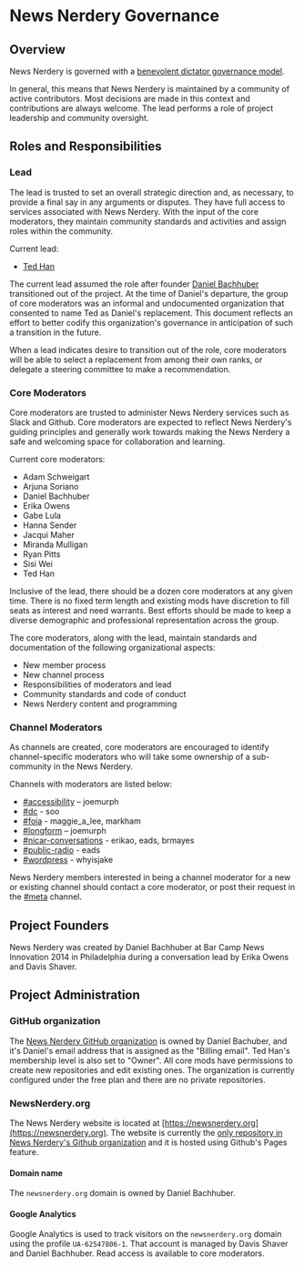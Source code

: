 # News Nerdery Governance

## Overview

News Nerdery is governed with a [benevolent dictator governance model](http://producingoss.com/en/benevolent-dictator.html).

In general, this means that News Nerdery is maintained by a community of active contributors. Most decisions are made in this context and contributions are always welcome. The lead performs a role of project leadership and community oversight.

## Roles and Responsibilities

### Lead

The lead is trusted to set an overall strategic direction and, as necessary, to provide a final say in any arguments or disputes. They have full access to services associated with News Nerdery. With the input of the core moderators, they maintain community standards and activities and assign roles within the community.

Current lead:

* [Ted Han](https://twitter.com/knowtheory/)

The current lead assumed the role after founder [Daniel Bachhuber](https://twitter.com/danielbachhuber) transitioned out of the project. At the time of Daniel's departure, the group of core moderators was an informal and undocumented organization that consented to name Ted as Daniel's replacement. This document reflects an effort to better codify this organization's governance in anticipation of such a transition in the future.

When a lead indicates desire to transition out of the role, core moderators will be able to select a replacement from among their own ranks, or delegate a steering committee to make a recommendation.

### Core Moderators

Core moderators are trusted to administer News Nerdery services such as Slack and Github. Core moderators are expected to reflect News Nerdery's guiding principles and generally work towards making the News Nerdery a safe and welcoming space for collaboration and learning.

Current core moderators:

* Adam Schweigart
* Arjuna Soriano
* Daniel Bachhuber
* Erika Owens
* Gabe Lula
* Hanna Sender
* Jacqui Maher
* Miranda Mulligan
* Ryan Pitts
* Sisi Wei
* Ted Han

Inclusive of the lead, there should be a dozen core moderators at any given time. There is no fixed term length and existing mods have discretion to fill seats as interest and need warrants. Best efforts should be made to keep a diverse demographic and professional representation across the group.

The core moderators, along with the lead, maintain standards and documentation of the following organizational aspects:

* New member process
* New channel process
* Responsibilities of moderators and lead
* Community standards and code of conduct
* News Nerdery content and programming

### Channel Moderators

As channels are created, core moderators are encouraged to identify channel-specific moderators who will take some ownership of a sub-community in the News Nerdery.

Channels with moderators are listed below:

* [#accessibility](https://newsnerdery.slack.com/messages/accessibility/) – joemurph
* [#dc](https://newsnerdery.slack.com/messages/dc/) - soo
* [#foia](https://newsnerdery.slack.com/messages/foia/) - maggie_a_lee, markham
* [#longform](https://newsnerdery.slack.com/messages/longform/) – joemurph
* [#nicar-conversations](https://newsnerdery.slack.com/messages/nicar-conversations/) - erikao, eads, brmayes
* [#public-radio](https://newsnerdery.slack.com/messages/public-radio/) - eads
* [#wordpress](https://newsnerdery.slack.com/messages/wordpress/) - whyisjake

News Nerdery members interested in being a channel moderator for a new or existing channel should contact a core moderator, or post their request in the [#meta](https://newsnerdery.slack.com/messages/meta/) channel.

## Project Founders

News Nerdery was created by Daniel Bachhuber at Bar Camp News Innovation 2014 in Philadelphia during a conversation lead by Erika Owens and Davis Shaver. 

## Project Administration

### GitHub organization

The [News Nerdery GitHub organization](https://github.com/newsnerdery) is owned by Daniel Bachuber, and it's Daniel's email address that is assigned as the "Billing email". Ted Han's membership level is also set to "Owner". All core mods have permissions to create new repositories and edit existing ones. The organization is currently configured under the free plan and there are no private repositories.

### NewsNerdery.org

The News Nerdery website is located at [https://newsnerdery.org](https://newsnerdery.org). The website is currently the [only repository in News Nerdery's Github organization](https://github.com/newsnerdery/newsnerdery) and it is hosted using Github's Pages feature.

#### Domain name

The `newsnerdery.org` domain is owned by Daniel Bachhuber.

#### Google Analytics

Google Analytics is used to track visitors on the `newsnerdery.org` domain using the profile `UA-62547806-1`. That account is managed by Davis Shaver and Daniel Bachhuber. Read access is available to core moderators.
